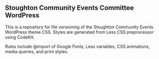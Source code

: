 ## Stoughton Community Events Committee WordPress

This is a repository for file versioning of the Stoughton Community Events WordPress theme CSS. Styles are generated from Less CSS preprocessor using CodeKit.

Rules include @import of Google Fonts, Less variables, CSS animations, media queries, and print styles.
